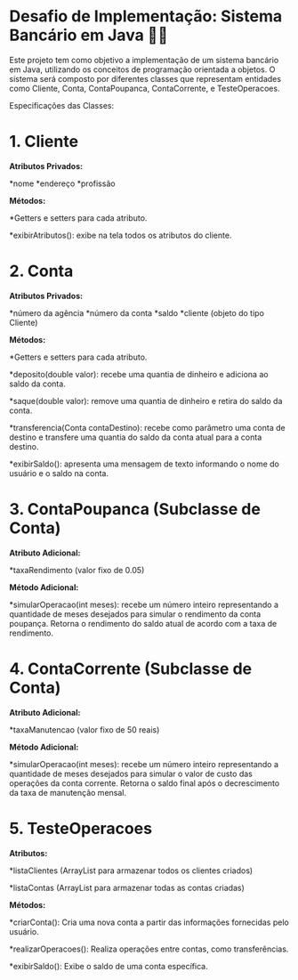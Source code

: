 # Desafio de Implementação: Sistema Bancário em Java 👩‍💻​
Este projeto tem como objetivo a implementação de um sistema bancário em Java, utilizando os conceitos de programação orientada a objetos. O sistema será composto por diferentes classes que representam entidades como Cliente, Conta, ContaPoupanca, ContaCorrente, e TesteOperacoes.

Especificações das Classes:
# 1. Cliente
   
**Atributos Privados:**

*nome
*endereço
*profissão

**Métodos:**

*Getters e setters para cada atributo.

*exibirAtributos(): exibe na tela todos os atributos do cliente.

# 2. Conta
   
**Atributos Privados:**

*número da agência
*número da conta
*saldo
*cliente (objeto do tipo Cliente)

**Métodos:**

*Getters e setters para cada atributo.

*deposito(double valor): recebe uma quantia de dinheiro e adiciona ao saldo da conta.

*saque(double valor): remove uma quantia de dinheiro e retira do saldo da conta.

*transferencia(Conta contaDestino): recebe como parâmetro uma conta de destino e transfere uma quantia do saldo da conta atual para a conta destino.

*exibirSaldo(): apresenta uma mensagem de texto informando o nome do usuário e o saldo na conta.

# 3. ContaPoupanca (Subclasse de Conta)
   
**Atributo Adicional:**

*taxaRendimento (valor fixo de 0.05)

**Método Adicional:**

*simularOperacao(int meses): recebe um número inteiro representando a quantidade de meses desejados para simular o rendimento da conta poupança. Retorna o rendimento do saldo atual de acordo com a taxa de rendimento.

# 4. ContaCorrente (Subclasse de Conta)
   
**Atributo Adicional:**

*taxaManutencao (valor fixo de 50 reais)

**Método Adicional:**

*simularOperacao(int meses): recebe um número inteiro representando a quantidade de meses desejados para simular o valor de custo das operações da conta corrente. Retorna o saldo final após o decrescimento da taxa de manutenção mensal.

# 5. TesteOperacoes
   
**Atributos:**

*listaClientes (ArrayList para armazenar todos os clientes criados)

*listaContas (ArrayList para armazenar todas as contas criadas)

**Métodos:**

*criarConta(): Cria uma nova conta a partir das informações fornecidas pelo usuário.

*realizarOperacoes(): Realiza operações entre contas, como transferências.

*exibirSaldo(): Exibe o saldo de uma conta específica.
